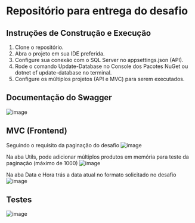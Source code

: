# Repositório para entrega do desafio

## Instruções de Construção e Execução

1. Clone o repositório.
2. Abra o projeto em sua IDE preferida.
3. Configure sua conexão com o SQL Server no appsettings.json (API).
4. Rode o comando Update-Database no Console dos Pacotes NuGet ou dotnet ef update-database no terminal.
5. Configure os múltiplos projetos (API e MVC) para serem executados.

## Documentação do Swagger
![image](https://github.com/dvdalves/Prova_API/assets/109628134/7273ca1c-bc1f-4d31-aa93-e1dadccc6638)

## MVC (Frontend)
Seguindo o requisito da paginação do desafio
![image](https://github.com/dvdalves/Prova_API/assets/109628134/4a7864f3-2dca-4544-be80-81da1cc53748)

Na aba Utils, pode adicionar múltiplos produtos em memória para teste da paginação (máximo de 1000)
![image](https://github.com/dvdalves/Prova_API/assets/109628134/a562979f-4b2d-42e8-969b-343ea5c2a455)

Na aba Data e Hora trás a data atual no formato solicitado no desafio
![image](https://github.com/dvdalves/Prova_API/assets/109628134/56e97515-fe9d-48fc-adff-213d7b2293e4)

## Testes
![image](https://github.com/dvdalves/Prova_API/assets/109628134/3c50a4ce-a9ac-46bc-b776-fcf9f0381d75)
